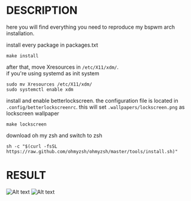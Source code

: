 # DESCRIPTION

here you will find everything you need to reproduce my bspwm arch installation.

install every package in packages.txt
```shell
make install
```

after that, move Xresources in `/etc/X11/xdm/`. \
if you're using systemd as init system
```shell
sudo mv Xresources /etc/X11/xdm/
sudo systemctl enable xdm
```

install and enable betterlockscreen. the configuration file is located in `.config/betterlockscreenrc`.
this will set `.wallpapers/lockscreen.png` as lockscreen wallpaper
```shell
make lockscreen
```

download oh my zsh and switch to zsh
```shell
sh -c "$(curl -fsSL https://raw.github.com/ohmyzsh/ohmyzsh/master/tools/install.sh)"
```

# RESULT

![Alt text](/../screenshots/setup.png?raw=true "Desktop")
![Alt text](/../screenshots/lockscreen.png?raw=true "Lockscreen")
